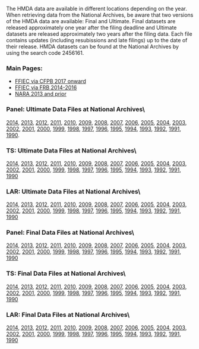 The HMDA data are available in different locations depending on the year. When retrieving data from the National Archives, be aware that two versions of the HMDA data are available: Final and Ultimate. Final datasets are released approximately one year after the filing deadline and Ultimate datasets are released approximately two years after the filing data. Each file contains updates (including resubissions and late filings) up to the date of their release. HMDA datasets can be found at the National Archives by using the search code 2456161.


### Main Pages:
- [FFIEC via CFPB 2017 onward](https://ffiec.cfpb.gov/data-publication/)
- [FFIEC via FRB 2014-2016](https://www.ffiec.gov/hmda/hmdaflat.htm)
- [NARA 2013 and prior](https://catalog.archives.gov/search?q=*:*&f.ancestorNaIds=2456161&sort=naIdSort%20asc)


### Panel: Ultimate Data Files at National Archives\
[2014](https://catalog.archives.gov/id/100378107),
[2013](https://catalog.archives.gov/id/34622031), [2012](https://catalog.archives.gov/id/18492786), [2011](https://catalog.archives.gov/id/12008428), [2010](https://catalog.archives.gov/id/12008426), [2009](https://catalog.archives.gov/id/6857812), [2008](https://catalog.archives.gov/id/6853161), [2007](https://catalog.archives.gov/id/6853160), [2006](https://catalog.archives.gov/id/6704540), [2005](https://catalog.archives.gov/id/6704536), [2004](https://catalog.archives.gov/id/5716417), [2003](https://catalog.archives.gov/id/2580749), [2002](https://catalog.archives.gov/id/2580743), [2001](https://catalog.archives.gov/id/2580737), [2000](https://catalog.archives.gov/id/2580731), [1999](https://catalog.archives.gov/id/2580725), [1998](https://catalog.archives.gov/id/2580719), [1997](https://catalog.archives.gov/id/2580713), [1996](https://catalog.archives.gov/id/2580707), [1995](https://catalog.archives.gov/id/2580701), [1994](https://catalog.archives.gov/id/2580695), [1993](https://catalog.archives.gov/id/2580689), [1992](https://catalog.archives.gov/id/2580683), [1991](https://catalog.archives.gov/id/2580677), [1990](https://catalog.archives.gov/id/2580671). 


### TS: Ultimate Data Files at National Archives\
[2014](https://catalog.archives.gov/id/100378097),
[2013](https://catalog.archives.gov/id/34531090), [2012](https://catalog.archives.gov/id/18491749), [2011](https://catalog.archives.gov/id/12008361), [2010](https://catalog.archives.gov/id/12008335), [2009](https://catalog.archives.gov/id/6872003), [2008](https://catalog.archives.gov/id/6852886), [2007](https://catalog.archives.gov/id/6852885), [2006](https://catalog.archives.gov/id/6850587), [2005](https://catalog.archives.gov/id/6850586), [2004](https://catalog.archives.gov/id/5716419), [2003](https://catalog.archives.gov/id/2580746), [2002](https://catalog.archives.gov/id/2580740), [2001](https://catalog.archives.gov/id/2580734), [2000](https://catalog.archives.gov/id/2580728), [1999](https://catalog.archives.gov/id/2580722), [1998](https://catalog.archives.gov/id/2580716), [1997](https://catalog.archives.gov/id/2580710), [1996](https://catalog.archives.gov/id/2580704), [1995](https://catalog.archives.gov/id/2580698), [1994](https://catalog.archives.gov/id/2580692), [1993](https://catalog.archives.gov/id/2580686), [1992](https://catalog.archives.gov/id/2580680), [1991](https://catalog.archives.gov/id/2580674), [1990](https://catalog.archives.gov/id/2580668)

### LAR: Ultimate Data Files at National Archives\
[2014](https://catalog.archives.gov/id/100378087),
[2013](https://catalog.archives.gov/id/34618164), [2012](https://catalog.archives.gov/id/18491490), [2011](https://catalog.archives.gov/id/12008312), [2010](https://catalog.archives.gov/id/12008309), [2009](https://catalog.archives.gov/id/6872010), [2008](https://catalog.archives.gov/id/6852884), [2007](https://catalog.archives.gov/id/6852883), [2006](https://catalog.archives.gov/id/6850584), [2005](https://catalog.archives.gov/id/6850582), [2004](https://catalog.archives.gov/id/5716418), [2003](https://catalog.archives.gov/id/2580747), [2002](https://catalog.archives.gov/id/2580741), [2001](https://catalog.archives.gov/id/2580735), [2000](https://catalog.archives.gov/id/2580729), [1999](https://catalog.archives.gov/id/2580723), [1998](https://catalog.archives.gov/id/2580717), [1997](https://catalog.archives.gov/id/2580711), [1996](https://catalog.archives.gov/id/2580705), [1995](https://catalog.archives.gov/id/2580699), [1994](https://catalog.archives.gov/id/2580693), [1993](https://catalog.archives.gov/id/2580687), [1992](https://catalog.archives.gov/id/2580681), [1991](https://catalog.archives.gov/id/2580675), [1990](https://catalog.archives.gov/id/2580669)

### Panel: Final Data Files at National Archives\
[2014](https://catalog.archives.gov/id/100378102),
[2013](https://catalog.archives.gov/id/34623447), [2012](https://catalog.archives.gov/id/18492561), [2011](https://catalog.archives.gov/id/12008427), [2010](https://catalog.archives.gov/id/12008388), [2009](https://catalog.archives.gov/id/6857817), [2008](https://catalog.archives.gov/id/6853149), [2007](https://catalog.archives.gov/id/6853148), [2006](https://catalog.archives.gov/id/6679059), [2005](https://catalog.archives.gov/id/6678822), [2004](https://catalog.archives.gov/id/5716392), [2003](https://catalog.archives.gov/id/2580748), [2002](https://catalog.archives.gov/id/2580742), [2001](https://catalog.archives.gov/id/2580736), [2000](https://catalog.archives.gov/id/2580730), [1999](https://catalog.archives.gov/id/2580724), [1998](https://catalog.archives.gov/id/2580718), [1997](https://catalog.archives.gov/id/2580712), [1996](https://catalog.archives.gov/id/2580706), [1995](https://catalog.archives.gov/id/2580700), [1994](https://catalog.archives.gov/id/2580694), [1993](https://catalog.archives.gov/id/2580688), [1992](https://catalog.archives.gov/id/2580682), [1991](https://catalog.archives.gov/id/2580676), [1990](https://catalog.archives.gov/id/2580670)

### TS: Final Data Files at National Archives\
[2014](https://catalog.archives.gov/id/100378092),
[2013](https://catalog.archives.gov/id/18492561), [2012](https://catalog.archives.gov/id/18492188), [2011](https://catalog.archives.gov/id/12008370), [2010](https://catalog.archives.gov/id/12008365), [2009](https://catalog.archives.gov/id/6872005), [2008](https://catalog.archives.gov/id/6853154), [2007](https://catalog.archives.gov/id/6853153), [2006](https://catalog.archives.gov/id/5752991), [2005](https://catalog.archives.gov/id/5752990), [2004](https://catalog.archives.gov/id/5716421), [2003](https://catalog.archives.gov/id/2580744), [2002](https://catalog.archives.gov/id/2580738), [2001](https://catalog.archives.gov/id/2580732), [2000](https://catalog.archives.gov/id/2580726), [1999](https://catalog.archives.gov/id/2580720), [1998](https://catalog.archives.gov/id/2580714), [1997](https://catalog.archives.gov/id/2580708), [1996](https://catalog.archives.gov/id/2580702), [1995](https://catalog.archives.gov/id/2580696), [1994](https://catalog.archives.gov/id/2580690), [1993](https://catalog.archives.gov/id/2580684), [1992](https://catalog.archives.gov/id/2580678), [1991](https://catalog.archives.gov/id/2580672), [1990](https://catalog.archives.gov/id/2580666)

### LAR: Final Data Files at National Archives\
[2014](https://catalog.archives.gov/id/100378082),
[2013](https://catalog.archives.gov/id/34619970), [2012](https://catalog.archives.gov/id/18491177), [2011](https://catalog.archives.gov/id/12008319), [2010](https://catalog.archives.gov/id/12008332), [2009](https://catalog.archives.gov/id/6872007), [2008](https://catalog.archives.gov/id/6853152), [2007](https://catalog.archives.gov/id/6853151), [2006](https://catalog.archives.gov/id/5752994), [2005](https://catalog.archives.gov/id/5752989), [2004](https://catalog.archives.gov/id/5716420), [2003](https://catalog.archives.gov/id/2580745), [2002](https://catalog.archives.gov/id/2580739), [2001](https://catalog.archives.gov/id/2580733), [2000](https://catalog.archives.gov/id/2580727), [1999](https://catalog.archives.gov/id/2580721), [1998](https://catalog.archives.gov/id/2580715), [1997](https://catalog.archives.gov/id/75696741), [1996](https://catalog.archives.gov/id/2580703), [1995](https://catalog.archives.gov/id/2580697), [1994](https://catalog.archives.gov/id/2580691), [1993](https://catalog.archives.gov/id/75696735), [1992](https://catalog.archives.gov/id/2580679), [1991](https://catalog.archives.gov/id/2580673), [1990](https://catalog.archives.gov/id/2580667)